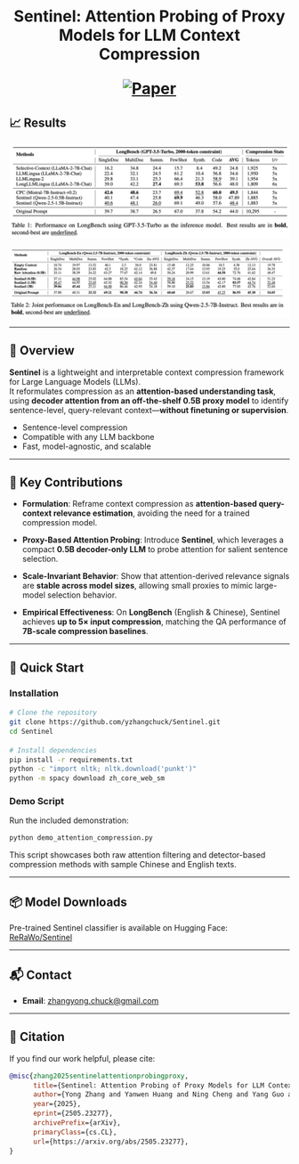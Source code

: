 <p align="center">
<h1 align="center">Sentinel: Attention Probing of Proxy Models for LLM Context Compression

<p align="center">
    <a href="https://arxiv.org/abs/2505.23277"><img alt="Paper" src="https://img.shields.io/badge/arXiv-2505.23277-b31b1b.svg"></a>
</p>



## 📈 Results

<p align="center">
  <img src="assets/longbench_gpt35.png" alt="LongBench GPT-3.5 Results" width="750"/>
</p>

<p align="center">
  <img src="assets/longbench_qwen7b.png" alt="LongBench Qwen Results" width="750"/>
</p>

---

## 📌 Overview

**Sentinel** is a lightweight and interpretable context compression framework for Large Language Models (LLMs).  
It reformulates compression as an **attention-based understanding task**, using **decoder attention from an off-the-shelf 0.5B proxy model** to identify sentence-level, query-relevant context—**without finetuning or supervision**.

- Sentence-level compression  
- Compatible with any LLM backbone  
- Fast, model-agnostic, and scalable

---

## 🎯 Key Contributions

- **Formulation**: Reframe context compression as **attention-based query-context relevance estimation**, avoiding the need for a trained compression model.

- **Proxy-Based Attention Probing**: Introduce **Sentinel**, which leverages a compact **0.5B decoder-only LLM** to probe attention for salient sentence selection.

- **Scale-Invariant Behavior**: Show that attention-derived relevance signals are **stable across model sizes**, allowing small proxies to mimic large-model selection behavior.

- **Empirical Effectiveness**: On **LongBench** (English & Chinese), Sentinel achieves **up to 5× input compression**, matching the QA performance of **7B-scale compression baselines**.

---

## 🚀 Quick Start

### Installation

```bash
# Clone the repository
git clone https://github.com/yzhangchuck/Sentinel.git
cd Sentinel

# Install dependencies
pip install -r requirements.txt
python -c "import nltk; nltk.download('punkt')"
python -m spacy download zh_core_web_sm
```

### Demo Script

Run the included demonstration:

```bash
python demo_attention_compression.py
```

This script showcases both raw attention filtering and detector-based compression methods with sample Chinese and English texts.

---

## 📦 Model Downloads

Pre-trained Sentinel classifier is available on Hugging Face: [ReRaWo/Sentinel](https://huggingface.co/ReRaWo/Sentinel)

---


## 📬 Contact

- **Email**: zhangyong.chuck@gmail.com

---

## 📎 Citation

If you find our work helpful, please cite:

```bibtex
@misc{zhang2025sentinelattentionprobingproxy,
      title={Sentinel: Attention Probing of Proxy Models for LLM Context Compression with an Understanding Perspective}, 
      author={Yong Zhang and Yanwen Huang and Ning Cheng and Yang Guo and Yun Zhu and Yanmeng Wang and Shaojun Wang and Jing Xiao},
      year={2025},
      eprint={2505.23277},
      archivePrefix={arXiv},
      primaryClass={cs.CL},
      url={https://arxiv.org/abs/2505.23277}, 
}
